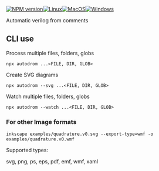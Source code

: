 [![NPM version](https://img.shields.io/npm/v/autodrom.svg)](https://www.npmjs.org/package/autodrom)[![Linux](https://github.com/drom/autodrom/actions/workflows/linux.yml/badge.svg)](https://github.com/drom/autodrom/actions/workflows/linux.yml)[![MacOS](https://github.com/drom/autodrom/actions/workflows/macos.yml/badge.svg)](https://github.com/drom/autodrom/actions/workflows/macos.yml)[![Windows](https://github.com/drom/autodrom/actions/workflows/windows.yml/badge.svg)](https://github.com/drom/autodrom/actions/workflows/windows.yml)

Automatic verilog from comments

## CLI use

Process multiple files, folders, globs

```
npx autodrom ...<FILE, DIR, GLOB>
```

Create SVG diagrams

```
npx autodrom --svg ...<FILE, DIR, GLOB>
```

Watch multiple files, folders, globs

```
npx autodrom --watch ...<FILE, DIR, GLOB>
```

### For other Image formats

```
inkscape examples/quadrature.v0.svg --export-type=wmf -o examples/quadrature.v0.wmf
```

Supported types:

svg, png, ps, eps, pdf, emf, wmf, xaml
